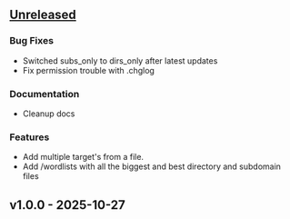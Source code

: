 <a name="unreleased"></a>
## [Unreleased]

### Bug Fixes
- Switched subs_only to dirs_only after latest updates
- Fix permission trouble with .chglog

### Documentation
- Cleanup docs

### Features
- Add multiple target's from a file.
- Add /wordlists with all the biggest and best directory and subdomain files


<a name="v1.0.0"></a>
## v1.0.0 - 2025-10-27

[Unreleased]: https://github.com/Schousboe/PyBuster/compare/v1.0.0...HEAD
